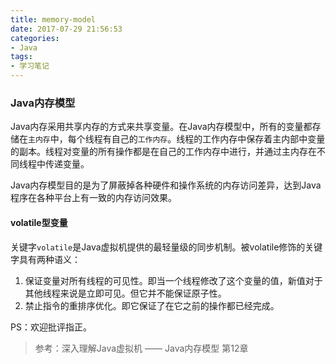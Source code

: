 ```yaml
---
title: memory-model
date: 2017-07-29 21:56:53
categories:
- Java
tags:
- 学习笔记
---
```


### Java内存模型

Java内存采用共享内存的方式来共享变量。在Java内存模型中，所有的变量都存储在`主内存`中，每个线程有自己的`工作内存`。线程的工作内存中保存着主内部中变量的副本。线程对变量的所有操作都是在自己的工作内存中进行，并通过主内存在不同线程中传递变量。

Java内存模型目的是为了屏蔽掉各种硬件和操作系统的内存访问差异，达到Java程序在各种平台上有一致的内存访问效果。

#### volatile型变量

关键字`volatile`是Java虚拟机提供的最轻量级的同步机制。被volatile修饰的关键字具有两种语义：

1. 保证变量对所有线程的可见性。即当一个线程修改了这个变量的值，新值对于其他线程来说是立即可见。但它并不能保证原子性。
2. 禁止指令的重排序优化。即它保证了在它之前的操作都已经完成。

PS：欢迎批评指正。
> 参考：深入理解Java虚拟机 —— Java内存模型 第12章